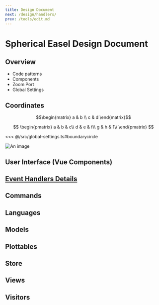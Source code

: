 ```yaml
---
title: Design Document
next: /design/handlers/
prev: /tools/edit.md
---
```


# Spherical Easel Design Document

## Overview

- Code patterns
- Components
- Zoom Port
- Global Settings

## Coordinates

<TikZPicture latex="coordinates.tex"></TikZPicture>

$$\begin{matrix} a & b \\ c & d \end{matrix}$$

$$
 \begin{pmatrix}
   a & b & c\\
   d & e & f\\
   g & h & 1\\
  \end{pmatrix}
$$

<<< @/src/global-settings.ts#boundarycircle

![An image](/SphericalEaselLogo.png)

## User Interface (Vue Components)

## [Event Handlers Details](./handlers/)

## Commands

## Languages

## Models

## Plottables

## Store

## Views

## Visitors

<!-- Uncomment out the two lines below and the script container in config.js to draw a circle.
Reload/Refresh the page twice! -->
<!-- ::: script
::: -->
